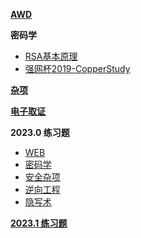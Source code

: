 [**AWD**](/awd/)

**密码学**

- [RSA基本原理](/rsa/intro.md)
- [强网杯2019-CopperStudy](/rsa/copperstudy/copperstudy.md)

[**杂项**](/misc/)

[**电子取证**](/forensics/)

**2023.0 练习题**

- [WEB](/practice/2023.0/web/)
- [密码学](/practice/2023.0/cryptography/)
- [安全杂项](/practice/2023.0/misc/)
- [逆向工程](/practice/2023.0/reverse/)
- [隐写术](/practice/2023.0/steganography/)

[**2023.1 练习题**](/practice/2023.1/)
